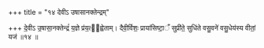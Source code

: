 +++
title = "१४ देवीऽ उषासानक्तेन्द्रम्"

+++
दे॒वीऽ उ॒षासा॒नक्तेन्द्रं॑ य॒ज्ञे प्र॑य॒त्य᳖ह्वेताम्। दैवी॒र्विशः॒ प्राया॑सिष्टा॒ँ सुप्री॑ते॒ सुधि॑ते वसु॒वने॑ वसु॒धेय॑स्य वीतां॒ यज॑ ॥१४ ॥